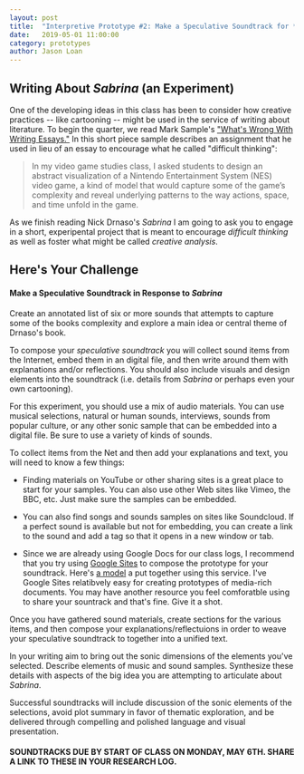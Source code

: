 ```yaml
---
layout: post
title:  "Interpretive Prototype #2: Make a Speculative Soundtrack for *Sabrina*" 
date:   2019-05-01 11:00:00
category: prototypes
author: Jason Loan 
---
```



## Writing About *Sabrina* (an Experiment)

One of the developing ideas in this class has been to consider how creative practices -- like cartooning -- might be used in the service of writing about literature. To begin the quarter, we read Mark Sample's ["What's Wrong With Writing Essays."](http://dhdebates.gc.cuny.edu/debates/text/42) In this short piece sample describes an assignment that he used in lieu of an essay to encourage what he called "difficult thinking":

>In my video game studies class, I asked students to design an abstract visualization of a Nintendo Entertainment System (NES) video game, a kind of model that would capture some of the game’s complexity and reveal underlying patterns to the way actions, space, and time unfold in the game.

As we finish reading Nick Drnaso's *Sabrina* I am going to ask you to engage in a short, experipental project that is meant to encourage *difficult thinking* as well as foster what might be called *creative analysis*.

## Here's Your Challenge

#### Make a Speculative Soundtrack in Response to *Sabrina*

Create an annotated list of six or more sounds that attempts to capture some of the books complexity and explore a main idea or central theme of Drnaso's book.

To compose your *speculative soundtrack* you will collect sound items from the Internet, embed them in an digital file, and then write around them with explanations and/or reflections. You should also include visuals and design elements into the soundtrack (i.e. details from *Sabrina* or perhaps even your own cartooning).

For this experiment, you should use a mix of audio materials. You can use musical selections, natural or human sounds, interviews, sounds from popular culture, or any other sonic sample that can be embedded into a digital file. Be sure to use a variety of kinds of sounds.

To collect items from the Net and then add your explanations and text, you will need to know a few things:

* Finding materials on YouTube or other sharing sites is a great place to start for your samples. You can also use other Web sites like Vimeo, the BBC, etc. Just make sure the samples can be embedded. 

* You can also find songs and sounds samples on sites like Soundcloud. If a perfect sound is available but not for embedding, you can create a link to the sound and add a tag so that it opens in a new window or tab.

* Since we are already using Google Docs for our class logs, I recommend that you try using [Google Sites](https://sites.google.com/) to compose the prototype for your soundtrack. Here's [a model](https://sites.google.com/view/sabrina-speculative-soundrack/home) a put together using this service. I've Google Sites relatibvely easy for creating prototypes of media-rich documents. You may have another resource you feel comforatble using to share your sountrack and that's fine. Give it a shot.

Once you have gathered sound materials, create sections for the various items, and then compose your explanations/reflectuions in order to weave your speculative soundtrack to together into a unified text. 

In your writing aim to bring out the sonic dimensions of the elements you've selected. Describe elements of music and sound samples. Synthesize these details with aspects of the big idea you are attempting to articulate about *Sabrina*.

Successful soundtracks will include discussion of the sonic elements of the selections, avoid plot summary in favor of thematic exploration, and be delivered through compelling and polished language and visual presentation.

#### SOUNDTRACKS DUE BY START OF CLASS ON MONDAY, MAY 6TH. SHARE A LINK TO THESE IN YOUR RESEARCH LOG.




